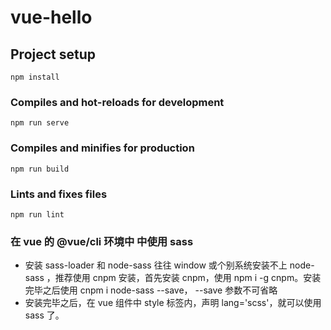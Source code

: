 # vue-hello

## Project setup

```
npm install
```

### Compiles and hot-reloads for development

```
npm run serve
```

### Compiles and minifies for production

```
npm run build
```

### Lints and fixes files

```
npm run lint
```

### 在 vue 的 @vue/cli 环境中 中使用 sass

- 安装 sass-loader 和 node-sass
  往往 window 或个别系统安装不上 node-sass ，推荐使用 cnpm 安装，首先安装 cnpm，使用 npm i -g cnpm。安装完毕之后使用 cnpm i node-sass --save， --save 参数不可省略
- 安装完毕之后，在 vue 组件中 style 标签内，声明 lang='scss'，就可以使用 sass 了。
